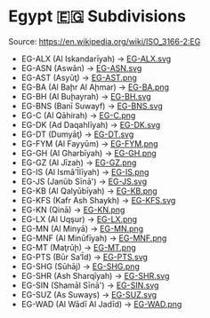 # Egypt 🇪🇬 Subdivisions

Source: https://en.wikipedia.org/wiki/ISO_3166-2:EG

* EG-ALX (Al Iskandarīyah) -> [EG-ALX.svg](https://github.com/amckenna41/iso3166-flag-icons/blob/main/iso3166-2-icons/EG/EG-ALX.svg)
* EG-ASN (Aswān) -> [EG-ASN.svg](https://github.com/amckenna41/iso3166-flag-icons/blob/main/iso3166-2-icons/EG/EG-ASN.svg)
* EG-AST (Asyūţ) -> [EG-AST.png](https://github.com/amckenna41/iso3166-flag-icons/blob/main/iso3166-2-icons/EG/EG-AST.png)
* EG-BA (Al Baḩr Al Aḩmar) -> [EG-BA.png](https://github.com/amckenna41/iso3166-flag-icons/blob/main/iso3166-2-icons/EG/EG-BA.png)
* EG-BH (Al Buḩayrah) -> [EG-BH.svg](https://github.com/amckenna41/iso3166-flag-icons/blob/main/iso3166-2-icons/EG/EG-BH.svg)
* EG-BNS (Banī Suwayf) -> [EG-BNS.svg](https://github.com/amckenna41/iso3166-flag-icons/blob/main/iso3166-2-icons/EG/EG-BNS.svg)
* EG-C (Al Qāhirah) -> [EG-C.png](https://github.com/amckenna41/iso3166-flag-icons/blob/main/iso3166-2-icons/EG/EG-C.png)
* EG-DK (Ad Daqahlīyah) -> [EG-DK.svg](https://github.com/amckenna41/iso3166-flag-icons/blob/main/iso3166-2-icons/EG/EG-DK.svg)
* EG-DT (Dumyāţ) -> [EG-DT.svg](https://github.com/amckenna41/iso3166-flag-icons/blob/main/iso3166-2-icons/EG/EG-DT.svg)
* EG-FYM (Al Fayyūm) -> [EG-FYM.png](https://github.com/amckenna41/iso3166-flag-icons/blob/main/iso3166-2-icons/EG/EG-FYM.png)
* EG-GH (Al Gharbīyah) -> [EG-GH.png](https://github.com/amckenna41/iso3166-flag-icons/blob/main/iso3166-2-icons/EG/EG-GH.png)
* EG-GZ (Al Jīzah) -> [EG-GZ.png](https://github.com/amckenna41/iso3166-flag-icons/blob/main/iso3166-2-icons/EG/EG-GZ.png)
* EG-IS (Al Ismā'Īlīyah) -> [EG-IS.png](https://github.com/amckenna41/iso3166-flag-icons/blob/main/iso3166-2-icons/EG/EG-IS.png)
* EG-JS (Janūb Sīnā') -> [EG-JS.svg](https://github.com/amckenna41/iso3166-flag-icons/blob/main/iso3166-2-icons/EG/EG-JS.svg)
* EG-KB (Al Qalyūbīyah) -> [EG-KB.png](https://github.com/amckenna41/iso3166-flag-icons/blob/main/iso3166-2-icons/EG/EG-KB.png)
* EG-KFS (Kafr Ash Shaykh) -> [EG-KFS.svg](https://github.com/amckenna41/iso3166-flag-icons/blob/main/iso3166-2-icons/EG/EG-KFS.svg)
* EG-KN (Qinā) -> [EG-KN.png](https://github.com/amckenna41/iso3166-flag-icons/blob/main/iso3166-2-icons/EG/EG-KN.png)
* EG-LX (Al Uqşur) -> [EG-LX.png](https://github.com/amckenna41/iso3166-flag-icons/blob/main/iso3166-2-icons/EG/EG-LX.png)
* EG-MN (Al Minyā) -> [EG-MN.png](https://github.com/amckenna41/iso3166-flag-icons/blob/main/iso3166-2-icons/EG/EG-MN.png)
* EG-MNF (Al Minūfīyah) -> [EG-MNF.png](https://github.com/amckenna41/iso3166-flag-icons/blob/main/iso3166-2-icons/EG/EG-MNF.png)
* EG-MT (Maţrūḩ) -> [EG-MT.png](https://github.com/amckenna41/iso3166-flag-icons/blob/main/iso3166-2-icons/EG/EG-MT.png)
* EG-PTS (Būr Sa‘Īd) -> [EG-PTS.svg](https://github.com/amckenna41/iso3166-flag-icons/blob/main/iso3166-2-icons/EG/EG-PTS.svg)
* EG-SHG (Sūhāj) -> [EG-SHG.png](https://github.com/amckenna41/iso3166-flag-icons/blob/main/iso3166-2-icons/EG/EG-SHG.png)
* EG-SHR (Ash Sharqīyah) -> [EG-SHR.svg](https://github.com/amckenna41/iso3166-flag-icons/blob/main/iso3166-2-icons/EG/EG-SHR.svg)
* EG-SIN (Shamāl Sīnā') -> [EG-SIN.svg](https://github.com/amckenna41/iso3166-flag-icons/blob/main/iso3166-2-icons/EG/EG-SIN.svg)
* EG-SUZ (As Suways) -> [EG-SUZ.svg](https://github.com/amckenna41/iso3166-flag-icons/blob/main/iso3166-2-icons/EG/EG-SUZ.svg)
* EG-WAD (Al Wādī Al Jadīd) -> [EG-WAD.png](https://github.com/amckenna41/iso3166-flag-icons/blob/main/iso3166-2-icons/EG/EG-WAD.png)
